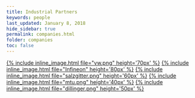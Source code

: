 ```yaml
---
title: Industrial Partners
keywords: people
last_updated: January 8, 2018
hide_sidebar: true
permalink: companies.html
folder: companies
toc: false
---
```


[{% include inline_image.html
file="vw.png" height='70px' %}](https://www.volkswagenag.com)
[{% include inline_image.html
file="Infineon" height='80px' %}](https://www.infineon.com)
[{% include inline_image.html
file="salzgitter.png" height='60px' %}](https://www.salzgitter-mannesmann-stahlhandel.com)
[{% include inline_image.html
file="mtu.png" height='40px' %}](https://www.mtu.de)
[{% include inline_image.html
file="dillinger.png" height='50px' %}](https://www.dillinger.de)

